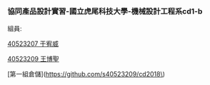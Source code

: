 # 

### 協同產品設計實習-國立虎尾科技大學-機械設計工程系cd1-b

組員:

[40523207 于宥威](https://github.com/s40523207)

[40523209 王博聖](https://github.com/s40523209)

[第一組倉儲](https://github.com/s40523209/cd2018\)

